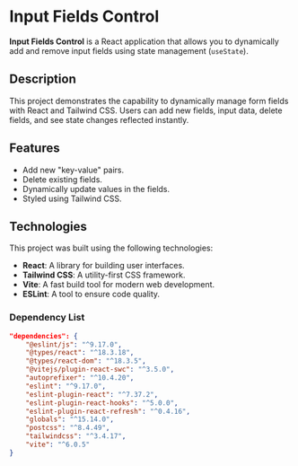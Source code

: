 # Input Fields Control

**Input Fields Control** is a React application that allows you to dynamically add and remove input fields using state management (`useState`).

## Description

This project demonstrates the capability to dynamically manage form fields with React and Tailwind CSS. Users can add new fields, input data, delete fields, and see state changes reflected instantly.

## Features

- Add new "key-value" pairs.
- Delete existing fields.
- Dynamically update values in the fields.
- Styled using Tailwind CSS.

## Technologies

This project was built using the following technologies:
- **React**: A library for building user interfaces.
- **Tailwind CSS**: A utility-first CSS framework.
- **Vite**: A fast build tool for modern web development.
- **ESLint**: A tool to ensure code quality.

### Dependency List
```json
"dependencies": {
    "@eslint/js": "^9.17.0",
    "@types/react": "^18.3.18",
    "@types/react-dom": "^18.3.5",
    "@vitejs/plugin-react-swc": "^3.5.0",
    "autoprefixer": "^10.4.20",
    "eslint": "^9.17.0",
    "eslint-plugin-react": "^7.37.2",
    "eslint-plugin-react-hooks": "^5.0.0",
    "eslint-plugin-react-refresh": "^0.4.16",
    "globals": "^15.14.0",
    "postcss": "^8.4.49",
    "tailwindcss": "^3.4.17",
    "vite": "^6.0.5"
}
